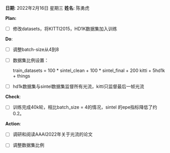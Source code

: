 **日期**: 2022年2月16日 星期三      **姓名**: 陈勇虎 

**Plan:**

- [ ] 修改datasets，将KITTI2015，HD1K数据集加入训练

**Do**:

- [ ] 调整batch-size从4到8

- [ ] 数据集比例设置：

  train_datasets = 100 * sintel_clean + 100 * sintel_final + 200 kitti + 5hd1k + things

- [ ] hd1k数据集与sintel数据集监督所有光流，kitti只监督最后一帧光流

**Check**:

- [ ] 训练完成40k轮，相比batch_size = 4的情况，sintel 的epe指标降低了约0.2。

**Action**:

- [ ] 调研和阅读AAAI2022年关于光流的论文

- [ ] 调整数据集比例

  

  

